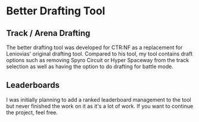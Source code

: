 # Better Drafting Tool

## Track / Arena Drafting

The better drafting tool was developed for CTR:NF as a replacement for Leniovias' original drafting tool.
Compared to his tool, my tool contains draft options such as removing Spyro Circuit or Hyper Spaceway from the track selection
as well as having the option to do drafting for battle mode.

## Leaderboards

I was initially planning to add a ranked leaderboard management to the tool but never finished the work on it as it's a lot of work.
If you want to continue the project, feel free.

